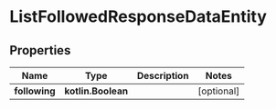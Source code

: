 
# ListFollowedResponseDataEntity

## Properties
Name | Type | Description | Notes
------------ | ------------- | ------------- | -------------
**following** | **kotlin.Boolean** |  |  [optional]




